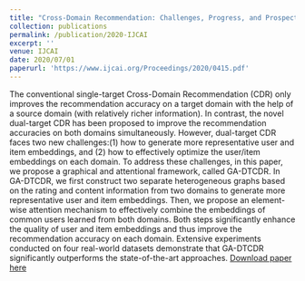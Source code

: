 ```yaml
---
title: "Cross-Domain Recommendation: Challenges, Progress, and Prospects"
collection: publications
permalink: /publication/2020-IJCAI
excerpt: ''
venue: IJCAI
date: 2020/07/01
paperurl: 'https://www.ijcai.org/Proceedings/2020/0415.pdf'
---
```


The conventional single-target Cross-Domain Recommendation (CDR) only improves the recommendation accuracy on a target domain with the help of a source domain (with relatively richer information). In contrast, the novel dual-target CDR has been proposed to improve the recommendation accuracies on both domains simultaneously. However, dual-target CDR faces two new challenges:(1) how to generate more representative user and item embeddings, and (2) how to effectively optimize the user/item embeddings on each domain. To address these challenges, in this paper, we propose a graphical and attentional framework, called GA-DTCDR. In GA-DTCDR, we first construct two separate heterogeneous graphs based on the rating and content information from two domains to generate more representative user and item embeddings. Then, we propose an element-wise attention mechanism to effectively combine the embeddings of common users learned from both domains. Both steps significantly enhance the quality of user and item embeddings and thus improve the recommendation accuracy on each domain. Extensive experiments conducted on four real-world datasets demonstrate that GA-DTCDR significantly outperforms the state-of-the-art approaches.
[Download paper here](https://www.ijcai.org/Proceedings/2020/0415.pdf)
